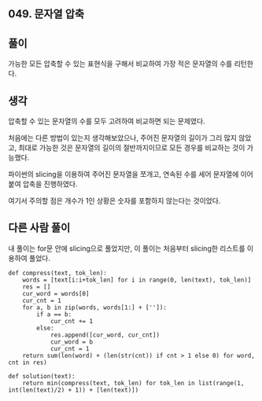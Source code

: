 ## 049. 문자열 압축

## 풀이

가능한 모든 압축할 수 있는 표현식을 구해서 비교하여 가장 적은 문자열의 수를 리턴한다.

## 생각

압축할 수 있는 문자열의 수를 모두 고려하여 비교하면 되는 문제였다.

처음에는 다른 방법이 있는지 생각해보았으나, 주어진 문자열의 길이가 그리 많지 않았고, 최대로 가능한 것은 문자열의 길이의 절반까지이므로 모든 경우를 비교하는 것이 가능했다.

파이썬의 slicing을 이용하여 주어진 문자열을 쪼개고, 연속된 수를 세어 문자열에 이어 붙여 압축을 진행하였다.

여기서 주의할 점은 개수가 1인 상황은 숫자를 포함하지 않는다는 것이었다.

## 다른 사람 풀이
내 풀이는 for문 안에 slicing으로 풀었지만, 이 풀이는 처음부터 slicing한 리스트를 이용하여 풀었다.
```
def compress(text, tok_len):
    words = [text[i:i+tok_len] for i in range(0, len(text), tok_len)]
    res = []
    cur_word = words[0]
    cur_cnt = 1
    for a, b in zip(words, words[1:] + ['']):
        if a == b:
            cur_cnt += 1
        else:
            res.append([cur_word, cur_cnt])
            cur_word = b
            cur_cnt = 1
    return sum(len(word) + (len(str(cnt)) if cnt > 1 else 0) for word, cnt in res)

def solution(text):
    return min(compress(text, tok_len) for tok_len in list(range(1, int(len(text)/2) + 1)) + [len(text)])
```

